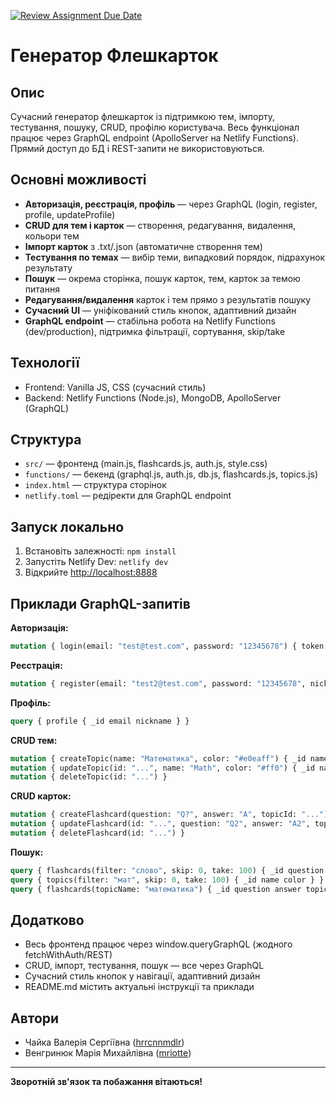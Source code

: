 [![Review Assignment Due Date](https://classroom.github.com/assets/deadline-readme-button-22041afd0340ce965d47ae6ef1cefeee28c7c493a6346c4f15d667ab976d596c.svg)](https://classroom.github.com/a/Om1zqYVh)

# Генератор Флешкарток

## Опис
Сучасний генератор флешкарток із підтримкою тем, імпорту, тестування, пошуку, CRUD, профілю користувача. Весь функціонал працює через GraphQL endpoint (ApolloServer на Netlify Functions). Прямий доступ до БД і REST-запити не використовуються.

## Основні можливості
- **Авторизація, реєстрація, профіль** — через GraphQL (login, register, profile, updateProfile)
- **CRUD для тем і карток** — створення, редагування, видалення, кольори тем
- **Імпорт карток** з .txt/.json (автоматичне створення тем)
- **Тестування по темах** — вибір теми, випадковий порядок, підрахунок результату
- **Пошук** — окрема сторінка, пошук карток, тем, карток за темою питання
- **Редагування/видалення** карток і тем прямо з результатів пошуку
- **Сучасний UI** — уніфікований стиль кнопок, адаптивний дизайн
- **GraphQL endpoint** — стабільна робота на Netlify Functions (dev/production), підтримка фільтрації, сортування, skip/take

## Технології
- Frontend: Vanilla JS, CSS (сучасний стиль)
- Backend: Netlify Functions (Node.js), MongoDB, ApolloServer (GraphQL)

## Структура
- `src/` — фронтенд (main.js, flashcards.js, auth.js, style.css)
- `functions/` — бекенд (graphql.js, auth.js, db.js, flashcards.js, topics.js)
- `index.html` — структура сторінок
- `netlify.toml` — редіректи для GraphQL endpoint

## Запуск локально
1. Встановіть залежності: `npm install`
2. Запустіть Netlify Dev: `netlify dev`
3. Відкрийте [http://localhost:8888](http://localhost:8888)

## Приклади GraphQL-запитів
**Авторизація:**
```graphql
mutation { login(email: "test@test.com", password: "12345678") { token user { _id email nickname } } }
```
**Реєстрація:**
```graphql
mutation { register(email: "test2@test.com", password: "12345678", nickname: "Test") { token user { _id email nickname } } }
```
**Профіль:**
```graphql
query { profile { _id email nickname } }
```
**CRUD тем:**
```graphql
mutation { createTopic(name: "Математика", color: "#e0eaff") { _id name color } }
mutation { updateTopic(id: "...", name: "Math", color: "#ff0") { _id name color } }
mutation { deleteTopic(id: "...") }
```
**CRUD карток:**
```graphql
mutation { createFlashcard(question: "Q?", answer: "A", topicId: "...") { _id } }
mutation { updateFlashcard(id: "...", question: "Q2", answer: "A2", topicId: "...") { _id } }
mutation { deleteFlashcard(id: "...") }
```
**Пошук:**
```graphql
query { flashcards(filter: "слово", skip: 0, take: 100) { _id question answer topicId } }
query { topics(filter: "мат", skip: 0, take: 100) { _id name color } }
query { flashcards(topicName: "математика") { _id question answer topicId } }
```

## Додатково
- Весь фронтенд працює через window.queryGraphQL (жодного fetchWithAuth/REST)
- CRUD, імпорт, тестування, пошук — все через GraphQL
- Сучасний стиль кнопок у навігації, адаптивний дизайн
- README.md містить актуальні інструкції та приклади

## Автори
- Чайка Валерія Сергіївна ([hrrcnnmdlr](https://github.com/hrrcnnmdlr))
- Венгринюк Марія Михайлівна ([mriotte](https://github.com/mriotte))

---

**Зворотній зв'язок та побажання вітаються!**
